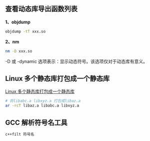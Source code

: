 ## 查看动态库导出函数列表

**1、objdump**

``` bash
objdump -tT xxx.so
```

**2、nm**

``` bash
nm -D xxx.so
```

​-D 或 -dynamic 选项表示：显示动态符号。该选项仅对于动态库有意义。

## Linux 多个静态库打包成一个静态库

[Linux 多个静态库打包成一个静态库](https://blog.csdn.net/listener51/article/details/104400299)

``` bash
# 将libabc.a libxyz.a 打包成libaz.a
ar -rcT libaz.a libabc.a libxyz.a
```

## GCC 解析符号名工具

``` bash
c++filt 符号名
```
